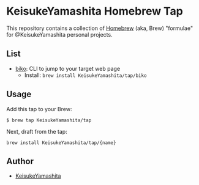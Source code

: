 # KeisukeYamashita Homebrew Tap

This repository contains a collection of [Homebrew](http://mxcl.github.com/homebrew/) (aka, Brew) "formulae" for @KeisukeYamashita personal projects.

## List

* [biko](https://github.com/KeisukeYamashita/biko): CLI to jump to your target web page
    * Install: `brew install KeisukeYamashita/tap/biko`

## Usage

Add this tap to your Brew:

```console
$ brew tap KeisukeYamashita/tap
```

Next, draft from the tap:

```
brew install KeisukeYamashita/tap/{name}
```

## Author

* [KeisukeYamashita](https://github.com/KeisukeYamashita)
